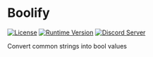 
# Boolify

[![License][bagde-license]][license]
[![Runtime Version][bagde-runtime-version]][boolify-pypi]
[![Discord Server][bagde-discord-server]][support-server-discord]

Convert common strings into bool values


[bagde-discord-server]: https://img.shields.io/discord/549020573846470659.svg?logo=discord&logoColor=white&logoWidth=15&style=plastic
[bagde-license]: https://img.shields.io/pypi/l/boolify.svg?logo=github&logoWidth=15&style=plastic
[bagde-runtime-version]: https://img.shields.io/pypi/pyversions/boolify.svg?logo=python&logoColor=white&logoWidth=15&style=plastic
[license]: ./LICENSE "Boolify · License"
[boolify-pypi]: https://pypi.org/project/boolify "Boolify · PyPI"
[support-server-discord]: https://discord.gg/XkydRPS "Support Server · Discord"
